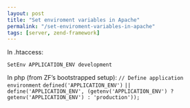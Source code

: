 ```yaml
---
layout: post
title: "Set enviroment variables in Apache"
permalink: "/set-enviroment-variables-in-apache"
tags: [server, zend-framework]
---
```


In .htaccess:

<code>SetEnv APPLICATION_ENV development</code>

In php (from ZF’s bootstrapped setup):
<code>// Define application environment</code>
<code>defined('APPLICATION_ENV')</code>
<code>|| define('APPLICATION_ENV', (getenv('APPLICATION_ENV') ? getenv('APPLICATION_ENV') : 'production'));</code>
